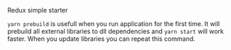 Redux simple starter


`yarn prebuild` is usefull when you run application for the first time.
It will prebuild all external libraries to dll dependencies
and `yarn start` will work faster.
When you update libraries you can repeat this command.